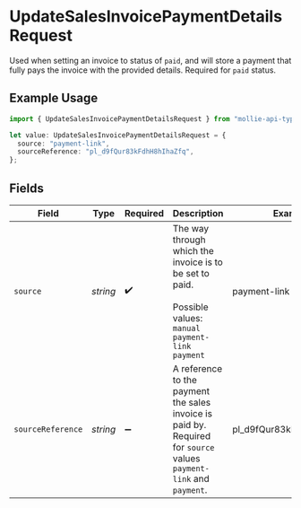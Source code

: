 # UpdateSalesInvoicePaymentDetailsRequest

Used when setting an invoice to status of `paid`, and will store a payment that fully pays the invoice with the provided details. Required for `paid` status.

## Example Usage

```typescript
import { UpdateSalesInvoicePaymentDetailsRequest } from "mollie-api-typescript/models/operations";

let value: UpdateSalesInvoicePaymentDetailsRequest = {
  source: "payment-link",
  sourceReference: "pl_d9fQur83kFdhH8hIhaZfq",
};
```

## Fields

| Field                                                                                                               | Type                                                                                                                | Required                                                                                                            | Description                                                                                                         | Example                                                                                                             |
| ------------------------------------------------------------------------------------------------------------------- | ------------------------------------------------------------------------------------------------------------------- | ------------------------------------------------------------------------------------------------------------------- | ------------------------------------------------------------------------------------------------------------------- | ------------------------------------------------------------------------------------------------------------------- |
| `source`                                                                                                            | *string*                                                                                                            | :heavy_check_mark:                                                                                                  | The way through which the invoice is to be set to paid.<br/><br/>Possible values: `manual` `payment-link` `payment` | payment-link                                                                                                        |
| `sourceReference`                                                                                                   | *string*                                                                                                            | :heavy_minus_sign:                                                                                                  | A reference to the payment the sales invoice is paid by. Required for `source` values `payment-link` and `payment`. | pl_d9fQur83kFdhH8hIhaZfq                                                                                            |